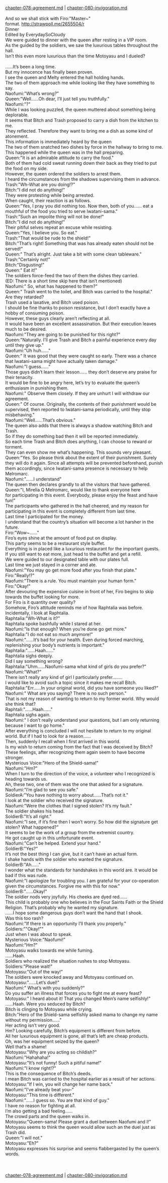 [chapter-078-agreement.md](./chapter-078-agreement.md) | [chapter-080-invigoration.md](./chapter-080-invigoration.md) <br/>
<br/>
And so we shall stick with Firo:"Master~" format. http://strawpoll.me/2655504/r<br/>
Dinner<br/>
Edited by EverydaySoCloudy<br/>
We were guided to dinner with the queen after resting in a VIP room.<br/>
As the guided by the soldiers, we saw the luxurious tables throughout the hall.<br/>
Isn’t this even more luxurious than the time Motoyasu and I dueled?<br/>
<br/>
……It’s been a long time.<br/>
But my innocence has finally been proven.<br/>
I see the queen and Melty entered the hall holding hands.<br/>
The two of them approach me while looking like they have something to say.<br/>
Naofumi:"What’s wrong?"<br/>
Queen:"Well……Oh dear, I’ll just tell you truthfully."<br/>
Naofumi:"?"<br/>
While I was looking puzzled, the queen muttered about something being deplorable.<br/>
It seems that Bitch and Trash proposed to carry a dish from the kitchen to me.<br/>
They reflected. Therefore they want to bring me a dish as some kind of atonement.<br/>
This information is immediately heard by the queen<br/>
The two of them snatched two dishes by force in the hallway to bring to me.<br/>
This happened while the queen was in the hall preparing.<br/>
Queen:"It is an admirable attitude to carry the food."<br/>
Both of them had cold sweat running down their back as they tried to put the food on my side.<br/>
However, the queen ordered the soldiers to arrest them.<br/>
I heard the circumstances from the shadows supervising them in advance.<br/>
Trash:"Wh-What are you doing!?"<br/>
Bitch:"I did not do anything!"<br/>
They were protesting while being arrested.<br/>
When caught, their reaction is as follows.<br/>
Queen:"Yes, I pray you did nothing too. Now then, both of you…… eat a mouthful of the food you tried to serve Iwatani-sama."<br/>
Trash:"Such an impolite thing will not be done!"<br/>
Bitch:"I did not do anything!"<br/>
Their pitiful selves repeat an excuse while resisting.<br/>
Queen:"Yes, I believe you. So eat."<br/>
Trash:"That would be rude to the shield!"<br/>
Bitch:"That’s right! Something that was has already eaten should not be served!"<br/>
Queen:" That’s alright. Just take a bit with some clean tableware."<br/>
Trash:"Certainly not!"<br/>
Bitch:"Disgusting!"<br/>
Queen:" Eat it!"<br/>
The soldiers force-feed the two of them the dishes they carried.<br/>
(ED: There is a short time skip here that isn’t mentioned)<br/>
Naofumi:" So, what has happened to them?"<br/>
Queen:" Trash went to the toilet, and Bitch was carried to the hospital."<br/>
Are they retarded?<br/>
Trash used a laxative, and Bitch used poison.<br/>
I should be fine thanks to poison resistance, but I don’t exactly have a hobby of consuming poison.<br/>
However, these guys clearly aren’t reflecting at all.<br/>
It would have been an excellent assassination. But their execution leaves much to be desired.<br/>
Naofumi:"They are going to be punished for this right?"<br/>
Queen:"Naturally. I’ll give Trash and Bitch a painful experience every day until they give up."<br/>
Naofumi:"Uh huh……"<br/>
Queen:" It was good that they were caught so early. There was a chance that Iwatani-sama might have actually taken damage."<br/>
Naofumi:"I guess……"<br/>
Those guys didn’t learn their lesson…… they don’t deserve any praise for their tenacity.<br/>
It would be fine to be angry here, let’s try to evaluate the queen’s enthusiasm in punishing them.<br/>
Naofumi:" Observe them closely. If they are unhurt I will withdraw our agreement.<br/>
Queen:" Of course. Originally, the contents of their punishment would be supervised, then reported to Iwatani-sama periodically, until they stop misbehaving."<br/>
Naofumi:"Well……That’s obvious."<br/>
The queen also adds that there is always a shadow watching Bitch and Trash.<br/>
So if they do something bad then it will be reported immediately.<br/>
So each time Trash and Bitch does anything, I can choose to reward or torment.<br/>
They can even show me what’s happening. This sounds very pleasant.<br/>
Queen:"Yes. So please think about the extent of their punishment. Surely they will do it again. Since all attempts will be prevented beforehand, punish them accordingly, since Iwatani-sama presence is necessary to help Melromarc.<br/>
Naofumi:"……I understand"<br/>
The queen then declares grandly to all the visitors that have gathered.<br/>
Queen:"I, Mirelia Q Melromarc, would like to thank everyone here for participating in this event. Everybody, please enjoy the feast and have fun!"<br/>
The participants who gathered in the hall cheered, and my reason for participating in this event is completely different from last time.<br/>
Last time I participated for the money.<br/>
I understand that the country’s situation will become a lot harsher in the future.<br/>
Firo:"Wow~……"<br/>
Firo’s eyes shine at the amount of food put on display.<br/>
This party seems to be a restaurant style buffet.<br/>
Everything is in placed like a luxurious restaurant for the important guests.<br/>
If you still want to eat more, just head to the buffet and get a refill.<br/>
We were guided to our designated table with our plates full.<br/>
Last time we just stayed in a corner and ate.<br/>
Naofumi:"You may go get more food after you finish that plate."<br/>
Firo:"Really!?"<br/>
Naofumi:"There is a rule. You must maintain your human form."<br/>
Firo:"Okay!"<br/>
After devouring the expensive cuisine in front of her, Firo begins to skip towards the buffet looking for more.<br/>
For Firo is it quantity over quality?<br/>
Somehow, Firo’s attitude reminds me of how Raphtalia was before.<br/>
Incidentally, I look at Raphtalia.<br/>
Raphtalia:"Wh-What is it?"<br/>
Raphtalia spoke bashfully while I stared at her.<br/>
Naofumi:"Is that enough? When you’re done go get more."<br/>
Raphtalia:"I do not eat so much anymore!"<br/>
Naofumi:"……It’s bad for your health. Even during forced marching, replenishing your body’s nutrients is important."<br/>
Raphtalia:"……Haah……"<br/>
Raphtalia sighs deeply.<br/>
Did I say something wrong?<br/>
Raphtalia:"Uhm……Naofumi-sama what kind of girls do you prefer?"<br/>
Naofumi:"What?"<br/>
There isn’t really any kind of girl I particularly prefer……..<br/>
I would like to avoid such a topic since it makes me recall Bitch.<br/>
Raphtalia:"Err……In your original world, did you have someone you liked?"<br/>
Naofumi:" What are you saying? There is no such person."<br/>
That is not my reason of wanting to return to my former world. Why would she think that?<br/>
Raphtali:"……Haah……"<br/>
Raphtalia sighs again.<br/>
Naofumi:" I don’t really understand your questions, but I am only returning because I want to go home."<br/>
After everything is concluded I will not hesitate to return to my original world. But if I had to look for a reason……<br/>
Then, suddenly I recall when I first arrived in this world.<br/>
Is my wish to return coming from the fact that I was deceived by Bitch?<br/>
These feelings, after recognizing them again seem to have become stronger.<br/>
Mysterious Voice:"Hero of the Shield-sama!"<br/>
Naofumi:"Hm?"<br/>
When I turn to the direction of the voice, a volunteer who I recognized is heading towards us.<br/>
Ah, these two, one of them was the one that asked for a signature.<br/>
Naofumi:"I’m glad to see you safe."<br/>
SoldierA:"You have nothing to worry about……That’s not it."<br/>
I look at the soldier who received the signature.<br/>
Naofumi:"Were the clothes that I signed stolen? It’s my fault."<br/>
The soldier shakes his head.<br/>
SoldierB:"It’s all right."<br/>
Naofumi:"I see, if it’s fine then I won’t worry. So how did the signature get stolen? What happened?"<br/>
It seems to be the work of a group from the extremist country.<br/>
He got caught up in this unfortunate event.<br/>
Naofumi:"Can’t be helped. Extend your hand."<br/>
SoldierB:"Yes?"<br/>
It’s not the best thing I can give, but it can’t have an actual form.<br/>
I shake hands with the soldier who wanted the signature.<br/>
SoldierB:"Ah……"<br/>
I wonder what the standards for handshakes in this world are. It would be bad if this was rude.<br/>
Naofumi:"I apologize for troubling you. I am grateful for your co-operation given the circumstances. Forgive me with this for now."<br/>
SoldierB:"……Okay!"<br/>
The soldier nods very joyfully. His cheeks are dyed red……<br/>
This child is probably one who believes in the Four Saints Faith or the Shield Religion. That’s probably why he wanted my signature.<br/>
……I hope some dangerous guys don’t want the hand that I shook.<br/>
Was this too rash?<br/>
Naofumi:"If there is an opportunity I’ll thank you properly."<br/>
Soldiers:""Okay!""<br/>
Just when I was about to speak.<br/>
Mysterious Voice:"Naofumi!"<br/>
Naofumi:"Hm?"<br/>
Motoyasu walks towards me while fuming.<br/>
……Haah.<br/>
Soldiers who realized the situation rushes to stop Motoyasu.<br/>
Soldiers:"Please wait!"<br/>
Motoyasu:"Out of the way!"<br/>
The soldiers were knocked away and Motoyasu continued on.<br/>
Motoyasu:"……Let’s duel!"<br/>
Naofumi:" What’s with you suddenly?"<br/>
Do you suffer an illness that forces you to fight me at every feast?<br/>
Motoyasu:" I heard about it! That you changed Mein’s name selfishly!"<br/>
……Haah. Were you seduced by Bitch?<br/>
Bitch is clinging to Motoyasu while crying.<br/>
Bitch:"Hero of the Shield-sama selfishly asked mama to change my name without my permission……"<br/>
Her acting isn’t very good.<br/>
Hm? Looking carefully, Bitch’s equipment is different from before.<br/>
All her luxurious equipment is gone, all that’s left are cheap products.<br/>
Oh, was her equipment seized by the queen?<br/>
Well that’s a shame!<br/>
Motoyasu:"Why are you acting so childish?"<br/>
Naofumi:"Hahahaha!"<br/>
Motoyasu:"It’s not funny! Such a pitiful name!"<br/>
Naofumi:"I know right!?"<br/>
This is the consequence of Bitch’s deeds.<br/>
I mean Bitch was carried to the hospital earlier as a result of her actions.<br/>
Motoyasu:"If I win, you will change her name back."<br/>
Naofumi:"I’ve already beat you–"<br/>
Motoyasu:"This time is different."<br/>
Naofumi:"……I guess so. You are that kind of guy."<br/>
I have no reason for fighting at all.<br/>
I’m also getting a bad feeling……<br/>
The crowd parts and the queen walks in.<br/>
Motoyasu:"Queen-sama! Please grant a duel between Naofumi and I!"<br/>
Motoyasu seems to think the queen would allow such an the duel just as Trash did.<br/>
Queen:"I will not."<br/>
Motoyasu:"Eh?"<br/>
Motoyasu expresses his surprise and seems flabbergasted by the queen’s words.<br/>
<br/>
<br/>
<br/>
[chapter-078-agreement.md](./chapter-078-agreement.md) | [chapter-080-invigoration.md](./chapter-080-invigoration.md) <br/>

